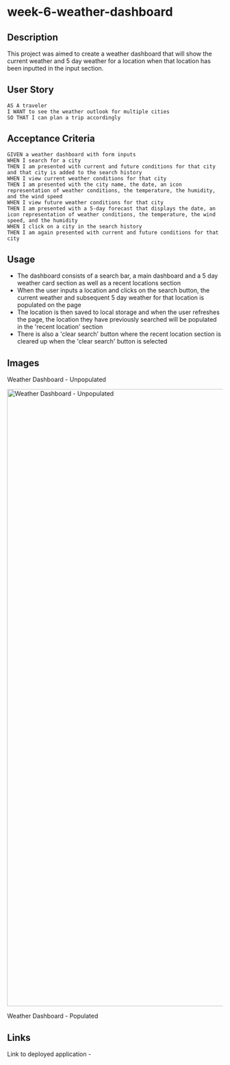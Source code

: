 # week-6-weather-dashboard


## Description 

This project was aimed to create a weather dashboard that will show the current weather and 5 day weather for a location when that location has been inputted in the input section. 


## User Story

```
AS A traveler
I WANT to see the weather outlook for multiple cities
SO THAT I can plan a trip accordingly
```

## Acceptance Criteria

```
GIVEN a weather dashboard with form inputs
WHEN I search for a city
THEN I am presented with current and future conditions for that city and that city is added to the search history
WHEN I view current weather conditions for that city
THEN I am presented with the city name, the date, an icon representation of weather conditions, the temperature, the humidity, and the wind speed
WHEN I view future weather conditions for that city
THEN I am presented with a 5-day forecast that displays the date, an icon representation of weather conditions, the temperature, the wind speed, and the humidity
WHEN I click on a city in the search history
THEN I am again presented with current and future conditions for that city
```


## Usage 

* The dashboard consists of a search bar, a main dashboard and a 5 day weather card section as well as a recent locations section
* When the user inputs a location and clicks on the search button, the current weather and subsequent 5 day weather for that location is populated on the page 
* The location is then saved to local storage and when the user refreshes the page, the location they have previously searched will be populated in the 'recent location' section 
* There is also a 'clear search' button where the recent location section is cleared up when the 'clear search' button is selected 

## Images 

Weather Dashboard - Unpopulated 

<img width="1440" alt="Weather Dashboard - Unpopulated" src="https://github.com/e-aji/week-6-weather-dashboard/assets/156595423/5c79704f-c57f-49fd-88bb-bf50825022f1">

Weather Dashboard - Populated 



## Links 

Link to deployed application - 

